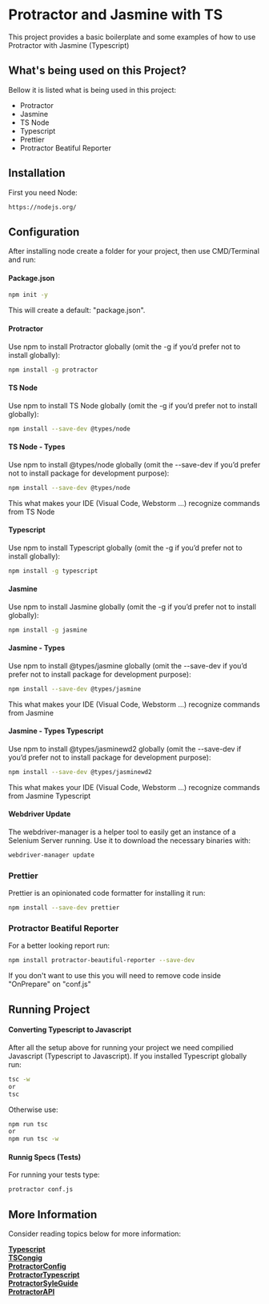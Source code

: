 # Protractor and Jasmine with TS

This project provides a basic boilerplate and some examples of how to use Protractor with Jasmine (Typescript)

## What's being used on this Project?

Bellow it is listed what is being used in this project:

- Protractor
- Jasmine
- TS Node
- Typescript
- Prettier
- Protractor Beatiful Reporter

## Installation

First you need Node:

```sh
https://nodejs.org/
```

## Configuration

After installing node create a folder for your project, then use CMD/Terminal and run:

#### Package.json

```sh
npm init -y
```

This will create a default: "package.json".

#### Protractor

Use npm to install Protractor globally (omit the -g if you’d prefer not to install globally):

```sh
npm install -g protractor
```

#### TS Node

Use npm to install TS Node globally (omit the -g if you’d prefer not to install globally):

```sh
npm install --save-dev @types/node
```

#### TS Node - Types

Use npm to install @types/node globally (omit the --save-dev if you’d prefer not to install package for development purpose):

```sh
npm install --save-dev @types/node
```

This what makes your IDE (Visual Code, Webstorm ...) recognize commands from TS Node

#### Typescript

Use npm to install Typescript globally (omit the -g if you’d prefer not to install globally):

```sh
npm install -g typescript
```

#### Jasmine

Use npm to install Jasmine globally (omit the -g if you’d prefer not to install globally):

```sh
npm install -g jasmine
```

#### Jasmine - Types

Use npm to install @types/jasmine globally (omit the --save-dev if you’d prefer not to install package for development purpose):

```sh
npm install --save-dev @types/jasmine
```

This what makes your IDE (Visual Code, Webstorm ...) recognize commands from Jasmine

#### Jasmine - Types Typescript

Use npm to install @types/jasminewd2 globally (omit the --save-dev if you’d prefer not to install package for development purpose):

```sh
npm install --save-dev @types/jasminewd2
```

This what makes your IDE (Visual Code, Webstorm ...) recognize commands from Jasmine Typescript

#### Webdriver Update

The webdriver-manager is a helper tool to easily get an instance of a Selenium Server running. Use it to download the necessary binaries with:

```sh
webdriver-manager update
```

### Prettier

Prettier is an opinionated code formatter for installing it run:

```sh
npm install --save-dev prettier
```

### Protractor Beatiful Reporter

For a better looking report run:

```sh
npm install protractor-beautiful-reporter --save-dev
```

If you don't want to use this you will need to remove code inside "OnPrepare" on "conf.js"

## Running Project

#### Converting Typescript to Javascript

After all the setup above for running your project we need compilied Javascript (Typescript to Javascript). If you installed Typescript globally run:

```sh
tsc -w
or
tsc
```

Otherwise use:

```sh
npm run tsc
or
npm run tsc -w
```

#### Runnig Specs (Tests)

For running your tests type:

```sh
protractor conf.js
```

## More Information

Consider reading topics below for more information:

**[Typescript](https://www.typescriptlang.org/docs)**</br>
**[TSCongig](https://www.typescriptlang.org/tsconfig)**</br>
**[ProtractorConfig](https://github.com/angular/protractor/blob/master/lib/config.ts)**</br>
**[ProtractorTypescript](https://github.com/angular/protractor/tree/5.4.1/exampleTypescript)**</br>
**[ProtractorSyleGuide](https://www.protractortest.org/#/style-guide)**</br>
**[ProtractorAPI](https://www.protractortest.org/#/api)**</br>
